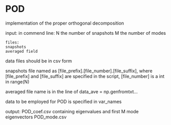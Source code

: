 # POD
implementation of the proper orthogonal decomposition

input:
    in commend line:
    N   the number of snapshots
    M   the number of modes

    files:
    snapshots
    averaged field

data files should be in csv form

snapshots file named as [file\_prefix].[file\_number].[file\_suffix],
where [file\_prefix] and [file\_suffix] are specified in the script, [file\_number] is a int in range(N)

averaged file name is in the line of data\_ave = np.genfromtxt...

data to be employed for POD is specified in var\_names

output:
    POD_coef.csv    containing eigenvalues and first M mode eigenvectors
    POD_mode.csv
